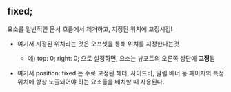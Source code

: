 fixed;
---
요소를 일반적인 문서 흐름에서 제거하고, 지정된 위치에 고정시킴!
- 여기서 지정된 위치라는 것은 오프셋을 통해 위치를 지정한다는것
    - 예) top: 0; right: 0; 으로 설정하면, 요소는 뷰포트의 오른쪽 상단에 **고정**됨

- 여기서 position: fixed 는 주로 고정된 헤더, 사이드바, 알림 배너 등 페이지의 특정 위치에 항상 노출되어야 하는 요소들을 배치할 때 사용된다.
